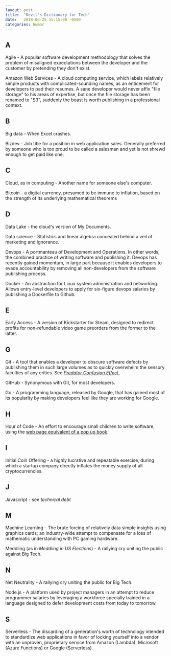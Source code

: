 ```yaml
---
layout: post
title:  "Devil's Dictionary for Tech"
date:   2018-06-25 15:15:00 -0500
categories: humor
---
```


## A ## 
Agile - A popular software development methodology that solves the problem of misaligned expectations between the
developer and the customer by pretending they don't exist.

Amazon Web Services - A cloud computing service, which labels relatively simple products with complicated-sounding
names, as an enticement for developers to pad their resumes.  A sane developer would never affix "file storage" to his
areas of expertise, but once the file storage has been renamed to "S3", suddenly the boast is worth publishing in a
professional context.

## B ##

Big data - When Excel crashes.

Bizdev - Job title for a position in web application sales.  Generally preferred by someone who is too proud to be
called a salesman and yet is not shrewd enough to get paid like one.

## C ##

Cloud, as in computing - Another name for someone else's computer.

Bitcoin - a digital currency, presumed to be immune to inflation, based on the strength of its underlying mathematical 
theorems

## D ##

Data Lake - the cloud's version of My Documents.

Data science - Statistics and linear algebra concealed behind a veil of marketing and ignorance.

Devops - A portmanteau of Development and Operations.  In other words, the combined practice of writing software and
publishing it. Devops has recently gained momentum, in large part because it enables developers to evade accountability
by removing all non-developers from the software publishing process.

Docker - An abstraction for Linux system administration and networking.  Allows entry-level developers to apply for
six-figure devops salaries by publishing a Dockerfile to Github.

## E ##

Early Access - A version of Kickstarter for Steam, designed to redirect profits for non-refundable video game preorders
from the former to the latter.

## G ##

Git - A tool that enables a developer to obscure software defects by publishing them in such large volumes as to
quickly overwhelm the sensory faculties of any critics.  See [*Predator Confusion Effect*.][0]

GitHub - Synonymous with Git, for most developers.

Go - A programming language, released by Google, that has gained most of its popularity by making developers feel like 
they are working for Google.

## H ##

Hour of Code - An effort to encourage small children to write software, using the [web page equivalent of a pop up book][1].

## I ##

Initial Coin Offering - a highly lucrative and repeatable exercise, during which a startup company directly inflates 
the money supply of all cryptocurrencies.

## J ##

Javascript - see *technical debt*

## M ##

Machine Learning - The brute forcing of relatively data simple insights using graphics cards; an industry-wide attempt 
to compensate for a loss of mathematic understanding with PC gaming hardware.

Meddling (as in *Meddling in US Elections*) - A rallying cry uniting the public against Big Tech.

## N ##

Net Neutrality - A rallying cry uniting the public for Big Tech.

Node.js - A platform used by project managers in an attempt to reduce programmer salaries by leveraging a workforce
specially trained in a language designed to defer development costs from today to tomorrow.

## S ##

Serverless - The discarding of a generation's worth of technology intended to standardize web applications in favor of
locking yourself into a vendor with an unproven, proprietary service from Amazon (Lambda), Microsoft (Azure Functions)
or Google (Serverless).

[0]: https://link.springer.com/article/10.1007%2FBF00177338
[1]: https://studio.code.org/s/frozen/stage/1/puzzle/1
